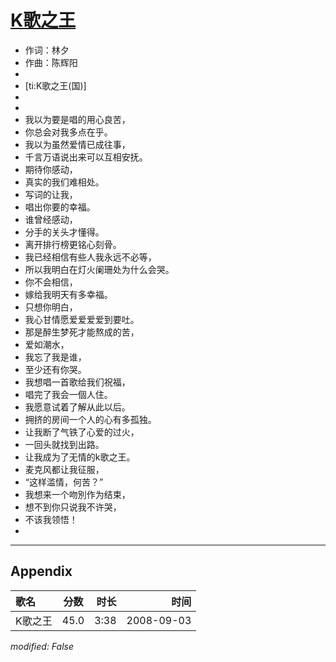 # [K歌之王](https://music.163.com/song?id=409931795)

* 作词：林夕
* 作曲：陈辉阳
* 
* [ti:K歌之王(国)]
* 
* 
* 我以为要是唱的用心良苦，
* 你总会对我多点在乎。
* 我以为虽然爱情已成往事，
* 千言万语说出来可以互相安抚。
* 期待你感动，
* 真实的我们难相处。
* 写词的让我，
* 唱出你要的幸福。
* 谁曾经感动，
* 分手的关头才懂得。
* 离开排行榜更铭心刻骨。
* 我已经相信有些人我永远不必等，
* 所以我明白在灯火阑珊处为什么会哭。
* 你不会相信，
* 嫁给我明天有多幸福。
* 只想你明白，
* 我心甘情愿爱爱爱爱到要吐。
* 那是醉生梦死才能熬成的苦，
* 爱如潮水，
* 我忘了我是谁，
* 至少还有你哭。
* 我想唱一首歌给我们祝福，
* 唱完了我会一個人住。
* 我愿意试着了解从此以后。
* 拥挤的房间一个人的心有多孤独。
* 让我断了气铁了心爱的过火，
* 一回头就找到出路。
* 让我成为了无情的k歌之王。
* 麦克风都让我征服，
* “这样滥情，何苦？”
* 我想来一个吻別作为结束，
* 想不到你只说我不许哭，
* 不该我领悟！
* 


---

## Appendix

|歌名|分数|时长|时间|
|:---|:---:|---:|---:|
|K歌之王|45.0|3:38|2008-09-03

*modified: False*